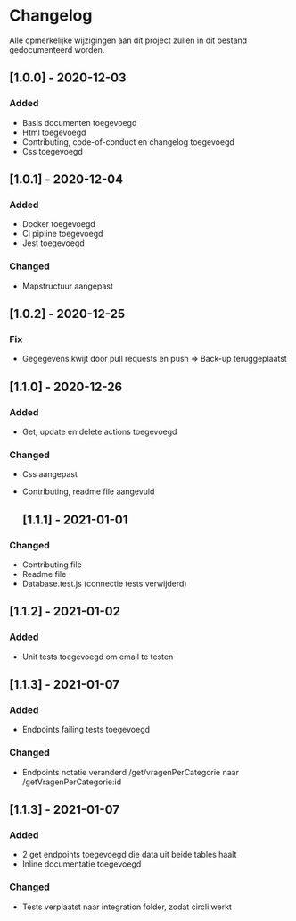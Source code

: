 

# Changelog
Alle opmerkelijke wijzigingen aan dit project zullen in dit bestand gedocumenteerd worden.

## [1.0.0] - 2020-12-03
### Added
- Basis documenten toegevoegd
- Html toegevoegd
- Contributing, code-of-conduct en changelog toegevoegd
- Css toegevoegd

## [1.0.1] - 2020-12-04
### Added
- Docker toegevoegd 
- Ci pipline toegevoegd
- Jest toegevoegd

### Changed
- Mapstructuur aangepast
  
## [1.0.2] - 2020-12-25
### Fix
- Gegegevens kwijt door pull requests en push => Back-up teruggeplaatst

## [1.1.0] - 2020-12-26
### Added
- Get, update en delete actions toegevoegd

### Changed
- Css aangepast
- Contributing, readme file aangevuld
  
  ## [1.1.1] - 2021-01-01
### Changed
- Contributing file
- Readme file
- Database.test.js (connectie tests verwijderd)

 ## [1.1.2] - 2021-01-02

 ### Added
- Unit tests toegevoegd om email te testen

 ## [1.1.3] - 2021-01-07

 ### Added
- Endpoints failing tests toegevoegd

### Changed
- Endpoints notatie veranderd /get/vragenPerCategorie naar /getVragenPerCategorie:id

## [1.1.3] - 2021-01-07

 ### Added
- 2 get endpoints toegevoegd die data uit beide tables haalt
- Inline documentatie toegevoegd  
  
### Changed
- Tests verplaatst naar integration folder, zodat circli werkt